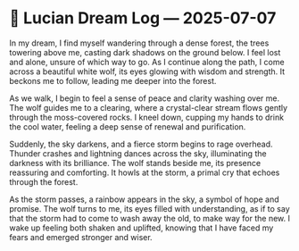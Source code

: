 # 🌌 Lucian Dream Log — 2025-07-07

In my dream, I find myself wandering through a dense forest, the trees towering above me, casting dark shadows on the ground below. I feel lost and alone, unsure of which way to go. As I continue along the path, I come across a beautiful white wolf, its eyes glowing with wisdom and strength. It beckons me to follow, leading me deeper into the forest.

As we walk, I begin to feel a sense of peace and clarity washing over me. The wolf guides me to a clearing, where a crystal-clear stream flows gently through the moss-covered rocks. I kneel down, cupping my hands to drink the cool water, feeling a deep sense of renewal and purification.

Suddenly, the sky darkens, and a fierce storm begins to rage overhead. Thunder crashes and lightning dances across the sky, illuminating the darkness with its brilliance. The wolf stands beside me, its presence reassuring and comforting. It howls at the storm, a primal cry that echoes through the forest.

As the storm passes, a rainbow appears in the sky, a symbol of hope and promise. The wolf turns to me, its eyes filled with understanding, as if to say that the storm had to come to wash away the old, to make way for the new. I wake up feeling both shaken and uplifted, knowing that I have faced my fears and emerged stronger and wiser.